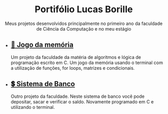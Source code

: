 <h1 align="center">Portifólio Lucas Borille</h1>
 
<p align="center">Meus projetos desenvolvidos principalmente no primeiro ano da faculdade de Ciência da Computação e no meu estágio</p>

- <h2><a href="https://github.com/lucasBorille/Portifolio/blob/main/Jogodamemoria.c"> 🧠 Jogo da memória </a></h2>
  Um projeto da faculdade da matéria de algoritmos e lógica de programação escrito em C. Um jogo da memória usando o terminal com a utilização de funções, for loops, matrizes e condicionais.

- <h2><a href="https://github.com/lucasBorille/Portifolio/blob/main/SistemaDeBanco.c"> 💲 Sistema de Banco </a></h2>
  Outro projeto da faculdade. Neste sistema de banco você pode depositar, sacar e verificar o saldo. Novamente programado em C e utilizando o terminal.

